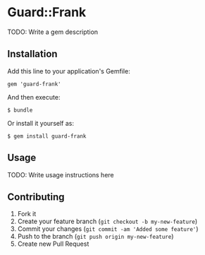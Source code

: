 # Guard::Frank

TODO: Write a gem description

## Installation

Add this line to your application's Gemfile:

    gem 'guard-frank'

And then execute:

    $ bundle

Or install it yourself as:

    $ gem install guard-frank

## Usage

TODO: Write usage instructions here

## Contributing

1. Fork it
2. Create your feature branch (`git checkout -b my-new-feature`)
3. Commit your changes (`git commit -am 'Added some feature'`)
4. Push to the branch (`git push origin my-new-feature`)
5. Create new Pull Request
